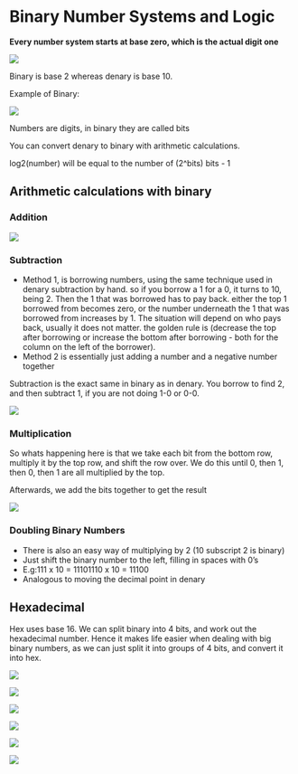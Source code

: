 # Binary Number Systems and Logic

**Every number system starts at base zero, which is the actual digit one**

![](../../../../.gitbook/assets/image%20%28100%29.png)

Binary is base 2 whereas denary is base 10.

Example of Binary:

![](../../../../.gitbook/assets/image%20%2898%29.png)

Numbers are digits, in binary they are called bits

You can convert denary to binary with arithmetic calculations.

log2\(number\) will be equal to the number of \(2^bits\) bits - 1

## Arithmetic calculations with binary

### Addition

![](../../../../.gitbook/assets/image%20%2887%29.png)

### Subtraction

* Method 1, is borrowing numbers, using the same technique used in denary subtraction by hand. so if you borrow a 1 for a 0, it turns to 10, being 2. Then the 1 that was borrowed has to pay back. either the top 1 borrowed from becomes zero, or the number underneath the 1 that was borrowed from increases by 1. The situation will depend on who pays back, usually it does not matter. the golden rule is \(decrease the top after borrowing or increase the bottom after borrowing - both for the column on the left of the borrower\).
* Method 2 is essentially just adding a number and a negative number together

Subtraction is the exact same in binary as in denary. You borrow to find 2, and then subtract 1, if you are not doing 1-0  or 0-0.

![](../../../../.gitbook/assets/image%20%2888%29.png)

### Multiplication

So whats happening here is that we take each bit from the bottom row, multiply it by the top row, and shift the row over. We do this until 0, then 1, then 0, then 1 are all multiplied by the top.

Afterwards, we add the bits together to get the result

![](../../../../.gitbook/assets/image%20%28101%29.png)

### Doubling Binary Numbers

* There is also an easy way of multiplying by 2 \(10 subscript 2 is binary\)
* Just shift the binary number to the left, filling in spaces with 0’s
* E.g:111 x 10 = 11101110 x 10 = 11100
* Analogous to moving the decimal point in denary

## Hexadecimal

Hex uses base 16. We can split binary into 4 bits, and work out the hexadecimal number. Hence it makes life easier when dealing with big binary numbers, as we can just split it into groups of 4 bits, and convert it into hex.

![](../../../../.gitbook/assets/image%20%2897%29.png)

![](../../../../.gitbook/assets/image%20%2894%29.png)

![](../../../../.gitbook/assets/image%20%2893%29.png)

![](../../../../.gitbook/assets/image%20%2889%29.png)

![](../../../../.gitbook/assets/image%20%2899%29.png)

![](../../../../.gitbook/assets/image%20%2895%29.png)





